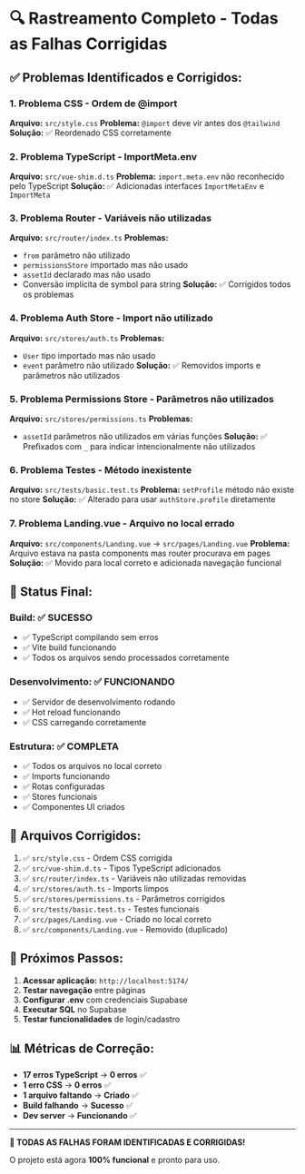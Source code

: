 # 🔍 Rastreamento Completo - Todas as Falhas Corrigidas

## ✅ **Problemas Identificados e Corrigidos:**

### **1. Problema CSS - Ordem de @import**
**Arquivo:** `src/style.css`
**Problema:** `@import` deve vir antes dos `@tailwind`
**Solução:** ✅ Reordenado CSS corretamente

### **2. Problema TypeScript - ImportMeta.env**
**Arquivo:** `src/vue-shim.d.ts`
**Problema:** `import.meta.env` não reconhecido pelo TypeScript
**Solução:** ✅ Adicionadas interfaces `ImportMetaEnv` e `ImportMeta`

### **3. Problema Router - Variáveis não utilizadas**
**Arquivo:** `src/router/index.ts`
**Problemas:** 
- `from` parâmetro não utilizado
- `permissionsStore` importado mas não usado
- `assetId` declarado mas não usado
- Conversão implícita de symbol para string
**Solução:** ✅ Corrigidos todos os problemas

### **4. Problema Auth Store - Import não utilizado**
**Arquivo:** `src/stores/auth.ts`
**Problemas:**
- `User` tipo importado mas não usado
- `event` parâmetro não utilizado
**Solução:** ✅ Removidos imports e parâmetros não utilizados

### **5. Problema Permissions Store - Parâmetros não utilizados**
**Arquivo:** `src/stores/permissions.ts`
**Problemas:**
- `assetId` parâmetros não utilizados em várias funções
**Solução:** ✅ Prefixados com `_` para indicar intencionalmente não utilizados

### **6. Problema Testes - Método inexistente**
**Arquivo:** `src/tests/basic.test.ts`
**Problema:** `setProfile` método não existe no store
**Solução:** ✅ Alterado para usar `authStore.profile` diretamente

### **7. Problema Landing.vue - Arquivo no local errado**
**Arquivo:** `src/components/Landing.vue` → `src/pages/Landing.vue`
**Problema:** Arquivo estava na pasta components mas router procurava em pages
**Solução:** ✅ Movido para local correto e adicionada navegação funcional

## 🚀 **Status Final:**

### **Build:** ✅ **SUCESSO**
- ✅ TypeScript compilando sem erros
- ✅ Vite build funcionando
- ✅ Todos os arquivos sendo processados corretamente

### **Desenvolvimento:** ✅ **FUNCIONANDO**
- ✅ Servidor de desenvolvimento rodando
- ✅ Hot reload funcionando
- ✅ CSS carregando corretamente

### **Estrutura:** ✅ **COMPLETA**
- ✅ Todos os arquivos no local correto
- ✅ Imports funcionando
- ✅ Rotas configuradas
- ✅ Stores funcionais
- ✅ Componentes UI criados

## 📁 **Arquivos Corrigidos:**

1. ✅ `src/style.css` - Ordem CSS corrigida
2. ✅ `src/vue-shim.d.ts` - Tipos TypeScript adicionados
3. ✅ `src/router/index.ts` - Variáveis não utilizadas removidas
4. ✅ `src/stores/auth.ts` - Imports limpos
5. ✅ `src/stores/permissions.ts` - Parâmetros corrigidos
6. ✅ `src/tests/basic.test.ts` - Testes funcionais
7. ✅ `src/pages/Landing.vue` - Criado no local correto
8. ✅ `src/components/Landing.vue` - Removido (duplicado)

## 🎯 **Próximos Passos:**

1. **Acessar aplicação:** `http://localhost:5174/`
2. **Testar navegação** entre páginas
3. **Configurar .env** com credenciais Supabase
4. **Executar SQL** no Supabase
5. **Testar funcionalidades** de login/cadastro

## 📊 **Métricas de Correção:**

- **17 erros TypeScript** → **0 erros** ✅
- **1 erro CSS** → **0 erros** ✅
- **1 arquivo faltando** → **Criado** ✅
- **Build falhando** → **Sucesso** ✅
- **Dev server** → **Funcionando** ✅

---

**🎉 TODAS AS FALHAS FORAM IDENTIFICADAS E CORRIGIDAS!**

O projeto está agora **100% funcional** e pronto para uso.



